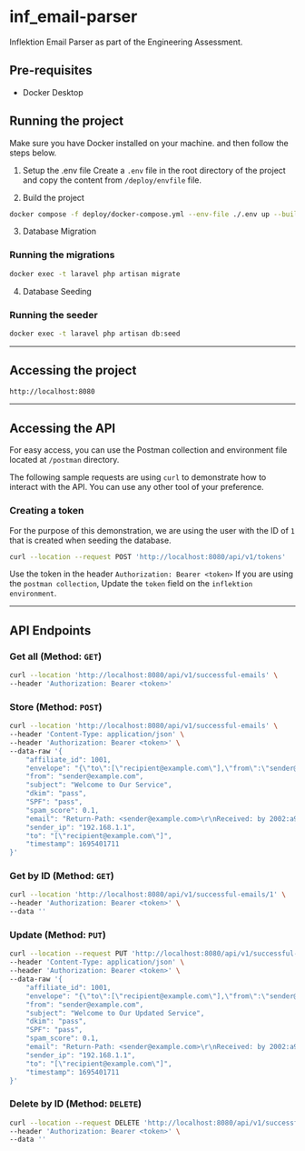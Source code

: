 # inf_email-parser
Inflektion Email Parser as part of the Engineering Assessment.

## Pre-requisites
- Docker Desktop

## Running the project
Make sure you have Docker installed on your machine. and then follow the steps below.

1. Setup the .env file
Create a `.env` file in the root directory of the project and copy the content from `/deploy/envfile` file.

2. Build the project
```bash
docker compose -f deploy/docker-compose.yml --env-file ./.env up --build -d
```

3. Database Migration
### Running the migrations
```bash
docker exec -t laravel php artisan migrate
```

4. Database Seeding
### Running the seeder
```bash
docker exec -t laravel php artisan db:seed
```

---

## Accessing the project
```bash
http://localhost:8080
```

---

## Accessing the API
For easy access, you can use the Postman collection and environment file located at `/postman` directory.

The following sample requests are using `curl` to demonstrate how to interact with the API. 
You can use any other tool of your preference.

### Creating a token
For the purpose of this demonstration, we are using the user with the ID of `1` that is created when seeding the database.
```bash
curl --location --request POST 'http://localhost:8080/api/v1/tokens'
```
Use the token in the header `Authorization: Bearer <token>`
If you are using the `postman collection`, Update the `token` field on the `inflektion environment`.

---

## API Endpoints

### Get all (Method: `GET`)
```bash
curl --location 'http://localhost:8080/api/v1/successful-emails' \
--header 'Authorization: Bearer <token>'
```

### Store (Method: `POST`)
```bash
curl --location 'http://localhost:8080/api/v1/successful-emails' \
--header 'Content-Type: application/json' \
--header 'Authorization: Bearer <token>' \
--data-raw '{
    "affiliate_id": 1001,
    "envelope": "{\"to\":[\"recipient@example.com\"],\"from\":\"sender@example.com\"}",
    "from": "sender@example.com",
    "subject": "Welcome to Our Service",
    "dkim": "pass",
    "SPF": "pass",
    "spam_score": 0.1,
    "email": "Return-Path: <sender@example.com>\r\nReceived: by 2002:a9d:58c:: with SMTP id n28csp12345iob;\r\n        Fri, 22 Sep 2024 08:15:12 -0700 (PDT)\r\nFrom: Sender <sender@example.com>\r\nTo: Recipient <recipient@example.com>\r\nSubject: Welcome to Our Service\r\nDate: Fri, 22 Sep 2024 08:15:11 -0700\r\nMIME-Version: 1.0\r\nContent-Type: text/plain; charset=UTF-8\r\n\r\nHello,\n\nThank you for signing up with us. We are thrilled to have you.\n\nBest,\nCustomer Service",
    "sender_ip": "192.168.1.1",
    "to": "[\"recipient@example.com\"]",
    "timestamp": 1695401711
}'
```

### Get by ID (Method: `GET`)
```bash
curl --location 'http://localhost:8080/api/v1/successful-emails/1' \
--header 'Authorization: Bearer <token>' \
--data ''
```

### Update (Method: `PUT`)
```bash
curl --location --request PUT 'http://localhost:8080/api/v1/successful-emails/1' \
--header 'Content-Type: application/json' \
--header 'Authorization: Bearer <token>' \
--data-raw '{
    "affiliate_id": 1001,
    "envelope": "{\"to\":[\"recipient@example.com\"],\"from\":\"sender@example.com\"}",
    "from": "sender@example.com",
    "subject": "Welcome to Our Updated Service",
    "dkim": "pass",
    "SPF": "pass",
    "spam_score": 0.1,
    "email": "Return-Path: <sender@example.com>\r\nReceived: by 2002:a9d:58c:: with SMTP id n28csp12345iob;\r\n        Fri, 22 Sep 2024 08:15:12 -0700 (PDT)\r\nFrom: Sender <sender@example.com>\r\nTo: Recipient <recipient@example.com>\r\nSubject: Welcome to Our Service\r\nDate: Fri, 22 Sep 2024 08:15:11 -0700\r\nMIME-Version: 1.0\r\nContent-Type: text/plain; charset=UTF-8\r\n\r\nHello,\n\nThank you for signing up with us. We are thrilled to have you.\n\nBest,\nCustomer Service",
    "sender_ip": "192.168.1.1",
    "to": "[\"recipient@example.com\"]",
    "timestamp": 1695401711
}'
```

### Delete by ID (Method: `DELETE`)
```bash
curl --location --request DELETE 'http://localhost:8080/api/v1/successful-emails/1' \
--header 'Authorization: Bearer <token>' \
--data ''
```
